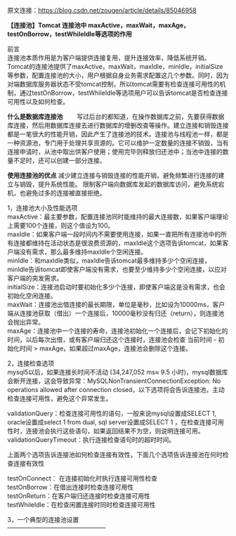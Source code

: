原文连接：https://blog.csdn.net/zougen/article/details/85046958

**【连接池】Tomcat 连接池中 maxActive，maxWait，maxAge，testOnBorrow，testWhileIdle等选项的作用**

前言  
连接池本质作用是为客户端提供连接复用，提升连接效率，降低系统开销。Tomcat的连接池提供了maxActive，maxWait，maxIdle，minIdle，initialSize等参数，配置连接池的大小，用户根据自身业务需求配置这几个参数。同时，因为对端数据库服务器状态不受tomcat控制，所以tomcat需要有检查连接可用性的机制，通过testOnBorrow，testWhileIdle等选项用户可以告诉tomcat是否检查连接可用性以及如何检查。  

**什么是数据库连接池**
　　写过后台的都知道，在操作数据库之前，先要获得数据库连接，然后用数据库连接去进行数据库的增删改查等操作。建立连接和销毁连接都是一笔很大的性能开销，因此产生了连接池的技术。连接池与线程池一样，都是一种资源池，专门用于处理共享资源的。它可以维护一定数量的连接不销毁，当有连接申请时，从池中取出供客户使用；使用完毕则释放归还池中；当池中连接的数量不足时，还可以创建一部分连接。

**使用连接池的优点**
减少建立连接与销毁连接的性能开销，避免频繁进行连接的建立与销毁，提升系统性能。
限制客户端向数据库发起的数据库访问，避免系统宕机，也避免过多的连接被直接拒绝。

1，连接池大小及性能选项  
maxActive：最主要参数，配置连接池同时能维持的最大连接数，如果客户端理论上需要100个连接，则这个值设为100。  
maxIdle：如果客户端一段时间内不需要使用连接，如果一直把所有连接池中的所有连接都维持在活动状态是很浪费资源的，maxIdle这个选项告诉tomcat，如果客户端没有需求，那么最多维持maxIdle个空闲连接。  
minIdle：和maxIdle类似，maxIdle告诉tomcat最多维持多少个空闲连接，minIdle告诉tomcat即使客户端没有需求，也要至少维持多少个空闲连接，以应对客户端的突发需求。  
initialSize：连接池启动时要初始化多少个连接，即使客户端这是没有需求，也会初始化空闲连接。  
maxWait：连接池出借连接的最长期限，单位是毫秒，比如设为10000ms，客户端从连接池获取（借出）一个连接后，10000毫秒没有归还（return），则连接池会抛出异常。  
maxAge：连接池中一个连接的寿命，连接池初始化一个连接后，会记下初始化的时间，以后每次出借，或有客户端归还这个连接时，连接池会检查 当前时间 - 初始化时间 > maxAge，如果超过maxAge，连接池会删除这个连接。  

2，连接检查选项  
mysql5以后，如果连接长时间不活动 (34,247,052 ms≈ 9.5 小时)，mysql数据库会断开连接，这会导致异常：MySQLNonTransientConnectionException: No operations allowed after connection closed，以下选项将会告诉连接池，主动检查连接可用性，避免这个异常发生。  

validationQuery：检查连接可用性的语句，一般来说mysql设置成SELECT 1, oracle设置成select 1 from dual, sql server设置成SELECT 1 ，在检查连接可用性时，连接池会执行这些语句，如果返回结果不为空，则说明连接可用。  
validationQueryTimeout：执行连接检查语句时的超时时间。  

上面两个选项告诉连接池如何检查连接有效性，下面几个选项告诉连接池在何时检查连接有效性  

testOnConnect： 在连接初始化时执行连接可用性检查  
testOnBorrow：在借出连接时检查连接可用性  
testOnReturn：在客户端归还连接时检查连接可用性  
testWhileIdle：在检查闲置连接时同时检查连接可用性  

3，一个典型的连接池设置  
 ———————————————— 
